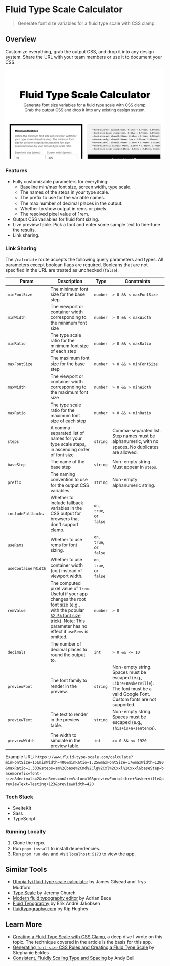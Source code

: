 # Fluid Type Scale Calculator

> Generate font size variables for a fluid type scale with CSS clamp.

## Overview

Customize everything, grab the output CSS, and drop it into any design system. Share the URL with your team members or use it to document your CSS.

![](./static/images/thumbnail.png)

### Features

- Fully customizable parameters for everything:
  - Baseline min/max font size, screen width, type scale.
  - The names of the steps in your type scale.
  - The prefix to use for the variable names.
  - The max number of decimal places in the output.
  - Whether to show output in rems or pixels.
  - The resolved pixel value of 1rem.
- Output CSS variables for fluid font sizing.
- Live preview table. Pick a font and enter some sample text to fine-tune the results.
- Link sharing.

### Link Sharing

The `/calculate` route accepts the following query parameters and types. All parameters except boolean flags are required. Booleans that are not specified in the URL are treated as unchecked (`false`).

| Param              | Description                                                                                                                                                                                                                                                                 | Type                     | Constraints                                                                                                               |
| ------------------ | --------------------------------------------------------------------------------------------------------------------------------------------------------------------------------------------------------------------------------------------------------------------------- | ------------------------ | ------------------------------------------------------------------------------------------------------------------------- |
| `minFontSize`      | The minimum font size for the base step                                                                                                                                                                                                                                     | `number`                 | `> 0 && < maxFontSize`                                                                                                              |
| `minWidth`         | The viewport or container width corresponding to the minimum font size                                                                                                                                                                                                                     | `number`                 | `> 0 && < maxWidth` |
| `minRatio`         | The type scale ratio for the minimum font size of each step                                                                                                                                                                                                                 | `number`                 | `> 0 && < maxRatio`                                                                                                              | `1.25`                                             |
| `maxFontSize`      | The maximum font size for the base step                                                                                                                                                                                                                                     | `number`                 | `> 0 && > minFontSize`                                                                                                              | `19`                                               |
| `maxWidth`         | The viewport or container width corresponding to the maximum font size                                                                                                                                                                                                                     | `number`                 | `> 0 && > minWidth`                                                                                       | `1280`                                             |
| `maxRatio`         | The type scale ratio for the maximum font size of each step                                                                                                                                                                                                                 | `number`                 | `> 0 && > minRatio`                                                                                                              | `1.333`                                            |
| `steps`            | A comma-separated list of names for your type scale steps, in ascending order of font size                                                                                                                                                                                  | `string`                 | Comma-separated list. Step names must be alphanumeric, with no spaces. No duplicates are allowed.                                                    | `sm,base,md,lg,xl,xxl,xxxl`                        |
| `baseStep`         | The name of the base step                                                                                                                                                                                                                                                   | `string`                 | Non-empty string. Must appear in `steps`.                                                                                                     | `base`                                             |
| `prefix`           | The naming convention to use for the output CSS variables                                                                                                                                                                                                                   | `string`                 | Non-empty alphanumeric string.                                                                                                                 | `font-size`                                        |
| `includeFallbacks` | Whether to include fallback variables in the CSS output for browsers that don't support clamp.                                                                                                                                                                              | `on`, `true`, or `false` |
| `useRems`          | Whether to use rems for font sizing.                                                                                                                                                                                                                                        | `on`, `true`, or `false` |                                                |
| `useContainerWidth`          | Whether to use container width (cqi) instead of viewport width.                                                                                                                                                                                                                                        | `on`, `true`, or `false` |                                                |
| `remValue`         | The computed pixel value of `1rem`. Useful if your app changes the root font size (e.g., with the popular [`62.5%` font size trick](https://www.aleksandrhovhannisyan.com/blog/62-5-percent-font-size-trick/)). Note: This parameter has no effect if `useRems` is omitted. | `number`                 | `> 0`                                                                                                        | `16`                                               |
| `decimals`         | The number of decimal places to round the output to.                                                                                                                                                                                                                        | `int`                 | `> 0 && <= 10` |
| `previewFont`      | The font family to render in the preview.                                                                                                                                                                                                                                   | `string`                 | Non-empty string. Spaces must be escaped (e.g., `Libre+Baskerville`). The font must be a valid Google Font. Custom fonts are not supported.                                         |
| `previewText`      | The text to render in the preview table.                                                                                                                                                                                                                                    | `string`                 | Non-empty string. Spaces must be escaped (e.g., `This+is+a+sentence`).                              | `Almost before we knew it, we had left the ground` |
| `previewWidth`     | The width to simulate in the preview table.                                                                                                                                                                                                                                 | `int`                 | `>= 0 && <= 1920` |

Example URL: `https://www.fluid-type-scale.com/calculate?minFontSize=15&minWidth=400&minRatio=1.25&maxFontSize=17&maxWidth=1280&maxRatio=1.333&steps=sm%2Cbase%2Cmd%2Clg%2Cxl%2Cxxl%2Cxxxl&baseStep=base&prefix=font-size&decimals=2&useRems=on&remValue=10&previewFont=Libre+Baskerville&previewText=Testing+123&previewWidth=420`

### Tech Stack

- SvelteKit
- Sass
- TypeScript

### Running Locally

1. Clone the repo.
2. Run `pnpm install` to install dependencies.
3. Run `pnpm run dev` and visit `localhost:5173` to view the app.

## Similar Tools

- [Utopia.fyi fluid type scale calculator](https://utopia.fyi/type/calculator/) by James Gilyead and Trys Mudford
- [Type Scale](https://type-scale.com/) by Jeremy Church
- [Modern fluid typography editor](https://modern-fluid-typography.vercel.app/) by Adrian Bece
- [Fluid Typography](https://fluid-typography.netlify.app/) by Erik André Jakobsen
- [fluidtypography.com](https://fluidtypography.com/) by Kip Hughes

## Learn More

- [Creating a Fluid Type Scale with CSS Clamp](https://www.aleksandrhovhannisyan.com/blog/fluid-type-scale-with-css-clamp/), a deep dive I wrote on this topic. The technique covered in the article is the basis for this app.
- [Generating `font-size` CSS Rules and Creating a Fluid Type Scale](https://moderncss.dev/generating-font-size-css-rules-and-creating-a-fluid-type-scale/) by Stephanie Eckles
- [Consistent, Fluidly Scaling Type and Spacing](https://css-tricks.com/consistent-fluidly-scaling-type-and-spacing/) by Andy Bell
